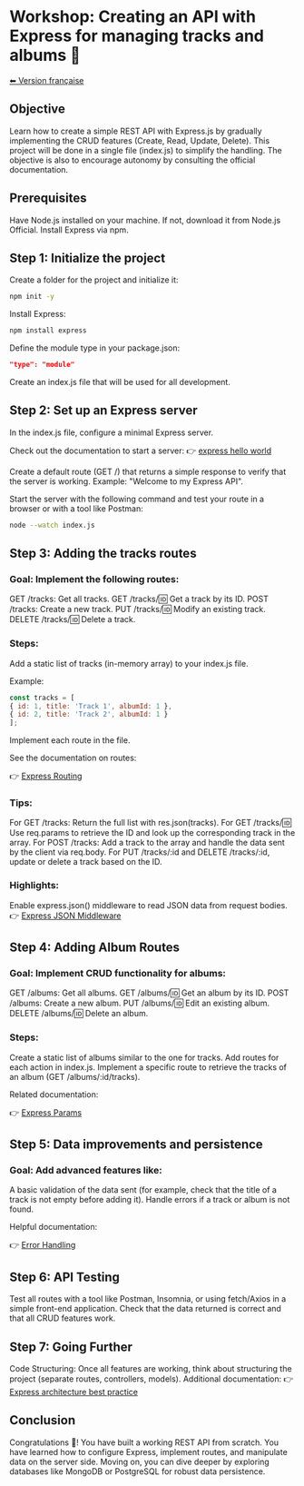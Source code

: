 # Workshop: Creating an API with Express for managing tracks and albums 🎵

[⬅ Version française](./README-FR)

## Objective
Learn how to create a simple REST API with Express.js by gradually implementing the CRUD features (Create, Read, Update, Delete). This project will be done in a single file (index.js) to simplify the handling. The objective is also to encourage autonomy by consulting the official documentation.

## Prerequisites
Have Node.js installed on your machine. If not, download it from Node.js Official.
Install Express via npm.

## Step 1: Initialize the project
Create a folder for the project and initialize it:

```bash
npm init -y
```

Install Express:

```bash
npm install express
```

Define the module type in your package.json:
```json
"type": "module"
```

Create an index.js file that will be used for all development.

## Step 2: Set up an Express server
In the index.js file, configure a minimal Express server.

Check out the documentation to start a server:
👉 [express hello world](https://expressjs.com/en/starter/hello-world.html)

Create a default route (GET /) that returns a simple response to verify that the server is working.
Example: "Welcome to my Express API".

Start the server with the following command and test your route in a browser or with a tool like Postman:

```bash
node --watch index.js
```

## Step 3: Adding the tracks routes

### Goal: Implement the following routes:

GET /tracks: Get all tracks.
GET /tracks/:id: Get a track by its ID.
POST /tracks: Create a new track.
PUT /tracks/:id: Modify an existing track.
DELETE /tracks/:id: Delete a track.

### Steps:

Add a static list of tracks (in-memory array) to your index.js file.

Example:

```js
const tracks = [
{ id: 1, title: 'Track 1', albumId: 1 },
{ id: 2, title: 'Track 2', albumId: 1 }
];
```

Implement each route in the file.

See the documentation on routes:

👉 [Express Routing](https://expressjs.com/en/guide/routing.html)

### Tips:

For GET /tracks: Return the full list with res.json(tracks).
For GET /tracks/:id: Use req.params to retrieve the ID and look up the corresponding track in the array.
For POST /tracks: Add a track to the array and handle the data sent by the client via req.body.
For PUT /tracks/:id and DELETE /tracks/:id, update or delete a track based on the ID.

### Highlights:

Enable express.json() middleware to read JSON data from request bodies.
👉 [Express JSON Middleware](https://masteringjs.io/tutorials/express/express-json)

## Step 4: Adding Album Routes

### Goal: Implement CRUD functionality for albums:

GET /albums: Get all albums.
GET /albums/:id: Get an album by its ID.
POST /albums: Create a new album.
PUT /albums/:id: Edit an existing album.
DELETE /albums/:id: Delete an album.

### Steps:

Create a static list of albums similar to the one for tracks.
Add routes for each action in index.js.
Implement a specific route to retrieve the tracks of an album (GET /albums/:id/tracks).

Related documentation:

👉 [Express Params](https://dev.to/ericlecodeur/nodejs-express-part-2-route-parameters-3n12)

## Step 5: Data improvements and persistence

### Goal: Add advanced features like:

A basic validation of the data sent (for example, check that the title of a track is not empty before adding it).
Handle errors if a track or album is not found.

Helpful documentation:

👉 [Error Handling](https://dev.to/srishtikprasad/error-handling-with-express-40pk)

## Step 6: API Testing
Test all routes with a tool like Postman, Insomnia, or using fetch/Axios in a simple front-end application.
Check that the data returned is correct and that all CRUD features work.

## Step 7: Going Further
Code Structuring: Once all features are working, think about structuring the project (separate routes, controllers, models).
Additional documentation:
👉 [Express architecture best practice](https://blog.treblle.com/egergr/)

## Conclusion
Congratulations 🎉! You have built a working REST API from scratch. You have learned how to configure Express, implement routes, and manipulate data on the server side. Moving on, you can dive deeper by exploring databases like MongoDB or PostgreSQL for robust data persistence.
